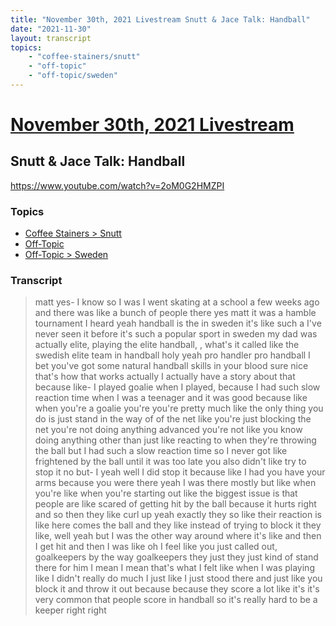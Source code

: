 ```yaml
---
title: "November 30th, 2021 Livestream Snutt & Jace Talk: Handball"
date: "2021-11-30"
layout: transcript
topics:
    - "coffee-stainers/snutt"
    - "off-topic"
    - "off-topic/sweden"
---
```

# [November 30th, 2021 Livestream](../2021-11-30.md)
## Snutt & Jace Talk: Handball
https://www.youtube.com/watch?v=2oM0G2HMZPI

### Topics
* [Coffee Stainers > Snutt](../topics/coffee-stainers/snutt.md)
* [Off-Topic](../topics/off-topic.md)
* [Off-Topic > Sweden](../topics/off-topic/sweden.md)

### Transcript

> matt yes- I know so I was I went skating at a school a few weeks ago and there was like a bunch of people there yes matt it was a hamble tournament I heard yeah handball is the in sweden it's like such a I've never seen it before it's such a popular sport in sweden my dad was actually elite, playing the elite handball, , what's it called like the swedish elite team in handball holy yeah pro handler pro handball I bet you've got some natural handball skills in your blood sure nice that's how that works actually I actually have a story about that because like- I played goalie when I played, because I had such slow reaction time when I was a teenager and it was good because like when you're a goalie you're you're pretty much like the only thing you do is just stand in the way of of the net like you're just blocking the net you're not doing anything advanced you're not like you know doing anything other than just like reacting to when they're throwing the ball but I had such a slow reaction time so I never got like frightened by the ball until it was too late you also didn't like try to stop it no but- I yeah well I did stop it because like I had you have your arms because you were there yeah I was there mostly but like when you're like when you're starting out like the biggest issue is that people are like scared of getting hit by the ball because it hurts right and so then they like curl up yeah exactly they so like their reaction is like here comes the ball and they like instead of trying to block it they like, well yeah but I was the other way around where it's like and then I get hit and then I was like oh I feel like you just called out, goalkeepers by the way goalkeepers they just they just kind of stand there for him I mean I mean that's what I felt like when I was playing like I didn't really do much I just like I just stood there and just like you block it and throw it out because because they score a lot like it's it's very common that people score in handball so it's really hard to be a keeper right right

